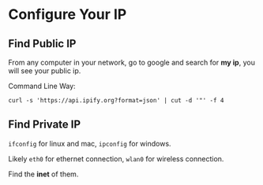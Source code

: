 # Configure Your IP

## Find Public IP

From any computer in your network, go to google and search for **my ip**, you will see your public ip.

Command Line Way: 

`curl -s 'https://api.ipify.org?format=json' | cut -d '"' -f 4`

## Find Private IP

`ifconfig` for linux and mac, `ipconfig` for windows.

Likely `eth0` for ethernet connection, `wlan0` for wireless connection.

Find the **inet** of them.





